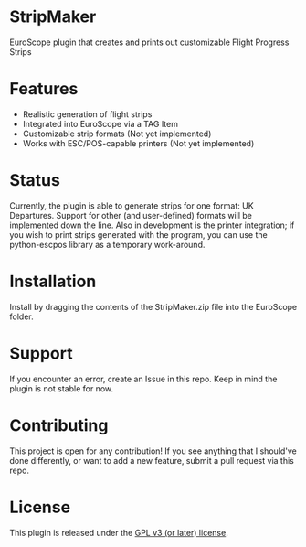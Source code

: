 # StripMaker
EuroScope plugin that creates and prints out customizable Flight Progress Strips

# Features
- Realistic generation of flight strips
- Integrated into EuroScope via a TAG Item
- Customizable strip formats (Not yet implemented)
- Works with ESC/POS-capable printers (Not yet implemented)

# Status
Currently, the plugin is able to generate strips for one format: UK Departures. Support for other (and user-defined) formats will be implemented down the line. Also in development is the printer integration; if you wish to print strips generated with the program, you can use the python-escpos library as a temporary work-around.

# Installation
Install by dragging the contents of the StripMaker.zip file into the EuroScope folder.

# Support
If you encounter an error, create an Issue in this repo. Keep in mind the plugin is not stable for now.

# Contributing
This project is open for any contribution! If you see anything that I should've done differently, or want to add a new feature, submit a pull request via this repo.

# License
This plugin is released under the [GPL v3 (or later) license](https://www.gnu.org/licenses/gpl.html).
